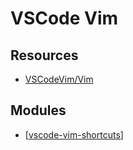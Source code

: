 VSCode Vim
===

Resources
---

- [VSCodeVim/Vim](https://github.com/VSCodeVim/Vim)

<!-- Links -->

Modules
---

- [[vscode-vim-shortcuts]]

[//begin]: # "Autogenerated link references for markdown compatibility"
[vscode-vim-shortcuts]: vscode-vim-shortcuts.md "VSCode Vim Shortcuts"
[//end]: # "Autogenerated link references"
